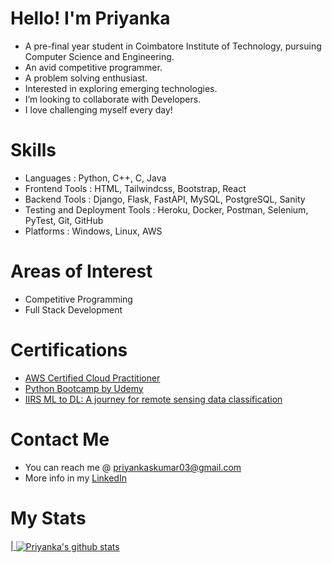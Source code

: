
<div>
<img src="https://komarev.com/ghpvc/?username=priyaskumar&style=flat-square&color=blue"   alt=""/>
</div>

Hello! I'm Priyanka
==

- A pre-final year student in Coimbatore Institute of Technology, pursuing Computer Science and Engineering. 
- An avid competitive programmer.
- A problem solving enthusiast. 
- Interested in exploring emerging technologies.
- I’m looking to collaborate with Developers.
- I love challenging myself every day! 

Skills
==
- Languages : Python, C++, C, Java
- Frontend Tools : HTML, Tailwindcss, Bootstrap, React
- Backend Tools : Django, Flask, FastAPI, MySQL, PostgreSQL, Sanity
- Testing and Deployment Tools : Heroku, Docker, Postman, Selenium, PyTest, Git, GitHub
- Platforms : Windows, Linux, AWS

Areas of Interest
==
- Competitive Programming
- Full Stack Development

Certifications
==
- [AWS Certified Cloud Practitioner](https://www.credly.com/badges/6ae7713a-3761-4b77-9af5-7f6148190931?source=linked_in_profile) 
- [Python Bootcamp by Udemy ](https://www.udemy.com/certificate/UC-b3442810-79ce-4119-8eca-12b74e8f1be4/)
- [IIRS ML to DL: A journey for remote sensing data classification]()

Contact Me
==
- You can reach me @ priyankaskumar03@gmail.com
- More info in my [LinkedIn](https://www.linkedin.com/in/priyanka-saravanakumar)

My Stats 
==

|<a href="https://github.com/anuraghazra/github-readme-stats">
  <img align="center" src="https://github-readme-stats.vercel.app/api?username=priyaskumar&show_icons=true&include_all_commits=true&theme=radical&hide_border=true" alt="Priyanka's github stats" />
</a> 
<!-- | <a href="https://github.com/anuraghazra/github-readme-stats"><img align="center" src="https://github-readme-stats.vercel.app/api/top-langs/?username=priyaskumar&layout=compact&theme=radical&hide_border=true&langs_count=10" /></a> | -->

<!---
priyaskumar/priyaskumar is a ✨ special ✨ repository because its `README.md` (this file) appears on your GitHub profile.
You can click the Preview link to take a look at your changes.
--->
